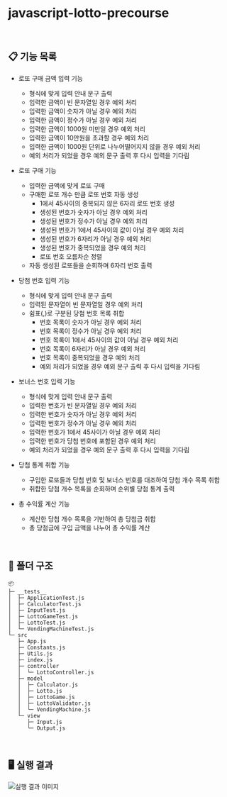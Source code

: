 # javascript-lotto-precourse

<br />

## 📋 기능 목록

- 로또 구매 금액 입력 기능
  - 형식에 맞게 입력 안내 문구 출력
  - 입력한 금액이 빈 문자열일 경우 예외 처리
  - 입력한 금액이 숫자가 아닐 경우 예외 처리
  - 입력한 금액이 정수가 아닐 경우 예외 처리
  - 입력한 금액이 1000원 미만일 경우 예외 처리
  - 입력한 금액이 10만원을 초과할 경우 예외 처리
  - 입력한 금액이 1000원 단위로 나누어떨어지지 않을 경우 예외 처리
  - 예외 처리가 되었을 경우 예외 문구 출력 후 다시 입력을 기다림

- 로또 구매 기능
  - 입력한 금액에 맞게 로또 구매
  - 구매한 로또 개수 만큼 로또 번호 자동 생성
    - 1에서 45사이의 중복되지 않은 6자리 로또 번호 생성
    - 생성된 번호가 숫자가 아닐 경우 예외 처리
    - 생성된 번호가 정수가 아닐 경우 예외 처리
    - 생성된 번호가 1에서 45사이의 값이 아닐 경우 예외 처리
    - 생성된 번호가 6자리가 아닐 경우 예외 처리
    - 생성된 번호가 중복되었을 경우 예외 처리
    - 로또 번호 오름차순 정렬
  - 자동 생성된 로또들을 순회하며 6자리 번호 출력

- 당첨 번호 입력 기능
  - 형식에 맞게 입력 안내 문구 출력
  - 입력된 문자열이 빈 문자열일 경우 예외 처리
  - 쉼표(,)로 구분된 당첨 번호 목록 취합
    - 번호 목록이 숫자가 아닐 경우 예외 처리
    - 번호 목록이 정수가 아닐 경우 예외 처리
    - 번호 목록이 1에서 45사이의 값이 아닐 경우 예외 처리
    - 번호 목록이 6자리가 아닐 경우 예외 처리
    - 번호 목록이 중복되었을 경우 예외 처리
    - 예외 처리가 되었을 경우 예외 문구 출력 후 다시 입력을 기다림

- 보너스 번호 입력 기능
  - 형식에 맞게 입력 안내 문구 출력
  - 입력한 번호가 빈 문자열일 경우 예외 처리
  - 입력한 번호가 숫자가 아닐 경우 예외 처리
  - 입력한 번호가 정수가 아닐 경우 예외 처리
  - 입력한 번호가 1에서 45사이가 아닐 경우 예외 처리
  - 입력한 번호가 당첨 번호에 포함된 경우 예외 처리
  - 예외 처리가 되었을 경우 예외 문구 출력 후 다시 입력을 기다림

- 당첨 통계 취합 기능
  - 구입한 로또들과 당첨 번호 및 보너스 번호를 대조하여 당첨 개수 목록 취합
  - 취합한 당첨 개수 목록을 순회하며 순위별 당첨 통계 출력

- 총 수익률 계산 기능
  - 계산한 당첨 개수 목록을 기반하여 총 당첨금 취합
  - 총 당첨금에 구입 금액을 나누어 총 수익률 계산

<br />

## 📂 폴더 구조

```
📦 
├─ __tests__
│  ├─ ApplicationTest.js
│  ├─ CalculatorTest.js
│  ├─ InputTest.js
│  ├─ LottoGameTest.js
│  ├─ LottoTest.js
│  └─ VendingMachineTest.js
└─ src
   ├─ App.js
   ├─ Constants.js
   ├─ Utils.js
   ├─ index.js
   ├─ controller
   │  └─ LottoController.js
   ├─ model
   │  ├─ Calculator.js
   │  ├─ Lotto.js
   │  ├─ LottoGame.js
   │  ├─ LottoValidator.js
   │  └─ VendingMachine.js
   └─ view
      ├─ Input.js
      └─ Output.js
```

<br />

## 🖥️ 실행 결과

![실행 결과 이미지](https://private-user-images.githubusercontent.com/110769195/382594419-546cc701-9ae9-4b74-84be-8a1a8b4f579d.png?jwt=eyJhbGciOiJIUzI1NiIsInR5cCI6IkpXVCJ9.eyJpc3MiOiJnaXRodWIuY29tIiwiYXVkIjoicmF3LmdpdGh1YnVzZXJjb250ZW50LmNvbSIsImtleSI6ImtleTUiLCJleHAiOjE3MzA2NTc2MjMsIm5iZiI6MTczMDY1NzMyMywicGF0aCI6Ii8xMTA3NjkxOTUvMzgyNTk0NDE5LTU0NmNjNzAxLTlhZTktNGI3NC04NGJlLThhMWE4YjRmNTc5ZC5wbmc_WC1BbXotQWxnb3JpdGhtPUFXUzQtSE1BQy1TSEEyNTYmWC1BbXotQ3JlZGVudGlhbD1BS0lBVkNPRFlMU0E1M1BRSzRaQSUyRjIwMjQxMTAzJTJGdXMtZWFzdC0xJTJGczMlMkZhd3M0X3JlcXVlc3QmWC1BbXotRGF0ZT0yMDI0MTEwM1QxODA4NDNaJlgtQW16LUV4cGlyZXM9MzAwJlgtQW16LVNpZ25hdHVyZT1lMGU4OWNjNGFmY2E1NDNkYmU4NmZiMzJjOTlkZmUxZjE5NTllNWQ5MDY3ODQ5ZWZmNDU5OTdhNGQ5OGZhYjEyJlgtQW16LVNpZ25lZEhlYWRlcnM9aG9zdCJ9.LfQDsLUJEFqb5Zekh6IAiO2qzxYmIcIYv8ltf8PWnnc)